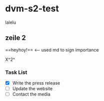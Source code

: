 # dvm-s2-test

lalelu

## zeile 2

==heyhoy!== <-- used md to sign importance

X^2^

### Task List

- [x] Write the press release
- [ ] Update the website
- [ ] Contact the media